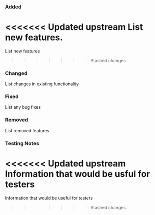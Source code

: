 ### Added
<<<<<<< Updated upstream
List new features.
=======
List new features
>>>>>>> Stashed changes

### Changed
List changes in existing functionality

### Fixed
List any bug fixes

### Removed
List removed features

### Testing Notes
<<<<<<< Updated upstream
Information that would be usful for testers
=======
Information that would be useful for testers
>>>>>>> Stashed changes
